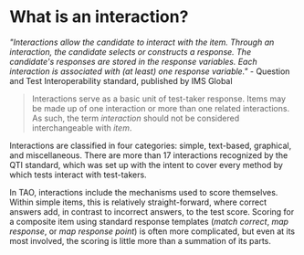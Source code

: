 # What is an interaction?

*"Interactions allow the candidate to interact with the item. Through an interaction, the candidate selects or constructs a response. The candidate's responses are stored in the response variables. Each interaction is associated with (at least) one response variable."* - Question and Test Interoperability standard, published by IMS Global

>Interactions serve as a basic unit of test-taker response. Items may be made up of one interaction or more than one related interactions. As such, the term *interaction* should not be considered interchangeable with *item*. 

Interactions are classified in four categories: simple, text-based, graphical, and miscellaneous. There are more than 17 interactions recognized by the QTI standard, which was set up with the intent to cover every method by which tests interact with test-takers.

In TAO, interactions include the mechanisms used to score themselves. Within simple items, this is relatively straight-forward, where correct answers add, in contrast to incorrect answers, to the test score. Scoring for a composite item using standard response templates (*match correct*, *map response*, or *map response point*) is often more complicated, but even at its most involved, the scoring is little more than a summation of its parts.
